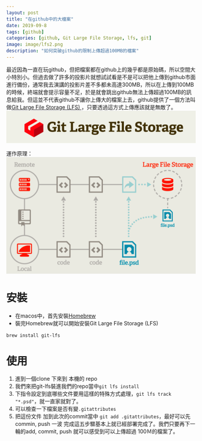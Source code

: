 ```yaml
---
layout: post
title: "在github中的大檔案"
date: 2019-09-8
tags: [github]
categories: [github, Git Large File Storage, lfs, git]
image: image/lfs2.png
description: "如何突破github的限制上傳超過100MB的檔案"
---
```


最近因為一直在玩github，但把檔案都在github上的幾乎都是原始碼，所以空間大小特別小。但過去做了許多的投影片就想試試看是不是可以把他上傳到github市面進行備份，通常我去演講的投影片差不多都未高達300MB，所以在上傳到100MB的時候，終端就會提示容量不足，於是就會跳出github無法上傳超過100MB的訊息給我。但這並不代表github不讓你上傳大的檔案上去，github提供了一個方法叫做[Git Large File Storage (LFS) ](https://git-lfs.github.com/)，只要透過這方式上傳應該就是無敵了。
![](/image/lfs1.png)

運作原理：
![](/image/lfs2.png)


# 安裝
* 在macos中，首先安裝[Homebrew](https://brew.sh/index_zh-tw)
* 裝完Homebrew就可以開始安裝Git Large File Storage (LFS)
```
brew install git-lfs
```

# 使用
1. 進到一個clone 下來到 本機的 repo
2. 我們來把git-lfs裝進我們的repo當中`git lfs install`
3. 下指令設定到底哪些文件要用這樣的特殊方式處理，`git lfs track "*.psd"`，就一直家就對了。
4. 可以檢查一下檔案是否有變`.gitattributes`
5. 把這份文件 加到此次的commit當中 `git add .gitattributes`，最好可以先commin, push 一波
完成這五步驟基本上就已經部署完成了。我們只要再下一輪的add, commit, push 就可以感受到可以上傳超過 100Ｍ的檔案了。